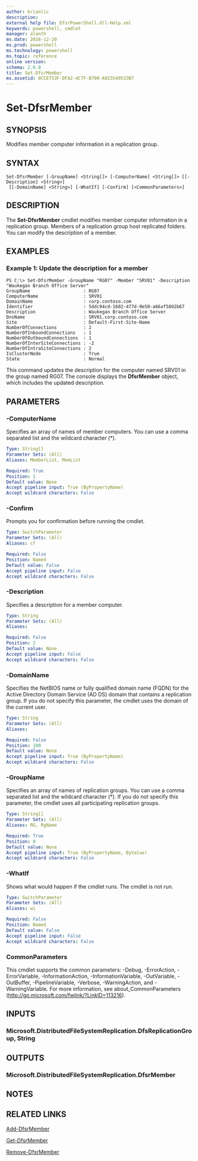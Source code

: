 ```yaml
---
author: brianlic
description: 
external help file: DfsrPowerShell.dll-Help.xml
keywords: powershell, cmdlet
manager: alanth
ms.date: 2016-12-20
ms.prod: powershell
ms.technology: powershell
ms.topic: reference
online version: 
schema: 2.0.0
title: Set-DfsrMember
ms.assetid: 0CCE753F-DFA2-4C7F-B700-A923549533B7
---
```


# Set-DfsrMember

## SYNOPSIS
Modifies member computer information in a replication group.

## SYNTAX

```
Set-DfsrMember [-GroupName] <String[]> [-ComputerName] <String[]> [[-Description] <String>]
 [[-DomainName] <String>] [-WhatIf] [-Confirm] [<CommonParameters>]
```

## DESCRIPTION
The **Set-DfsrMember** cmdlet modifies member computer information in a replication group.
Members of a replication group host replicated folders.
You can modify the description of a member.

## EXAMPLES

### Example 1: Update the description for a member
```
PS C:\> Set-DfsrMember -GroupName "RG07" -Member "SRV01" -Description "Waukegan Branch Office Server"
GroupName                    : RG07
ComputerName                 : SRV01
DomainName                   : corp.contoso.com
Identifier                   : 5ddc94cd-1602-477d-9e50-a66af5892b67
Description                  : Waukegan Branch Office Server
DnsName                      : SRV01.corp.contoso.com
Site                         : Default-First-Site-Name
NumberOfConnections          : 2
NumberOfInboundConnections   : 1
NumberOfOutboundConnections  : 1
NumberOfInterSiteConnections : -2
NumberOfIntraSiteConnections : 2
IsClusterNode                : True
State                        : Normal
```

This command updates the description for the computer named SRV01 in the group named RG07.
The console displays the **DfsrMember** object, which includes the updated description.

## PARAMETERS

### -ComputerName
Specifies an array of names of member computers.
You can use a comma separated list and the wildcard character (*).

```yaml
Type: String[]
Parameter Sets: (All)
Aliases: MemberList, MemList

Required: True
Position: 1
Default value: None
Accept pipeline input: True (ByPropertyName)
Accept wildcard characters: False
```

### -Confirm
Prompts you for confirmation before running the cmdlet.

```yaml
Type: SwitchParameter
Parameter Sets: (All)
Aliases: cf

Required: False
Position: Named
Default value: False
Accept pipeline input: False
Accept wildcard characters: False
```

### -Description
Specifies a description for a member computer.

```yaml
Type: String
Parameter Sets: (All)
Aliases: 

Required: False
Position: 2
Default value: None
Accept pipeline input: False
Accept wildcard characters: False
```

### -DomainName
Specifies the NetBIOS name or fully qualified domain name (FQDN) for the Active Directory Domain Service (AD DS) domain that contains a replication group.
If you do not specify this parameter, the cmdlet uses the domain of the current user.

```yaml
Type: String
Parameter Sets: (All)
Aliases: 

Required: False
Position: 100
Default value: None
Accept pipeline input: True (ByPropertyName)
Accept wildcard characters: False
```

### -GroupName
Specifies an array of names of replication groups.
You can use a comma separated list and the wildcard character (*).
If you do not specify this parameter, the cmdlet uses all participating replication groups.

```yaml
Type: String[]
Parameter Sets: (All)
Aliases: RG, RgName

Required: True
Position: 0
Default value: None
Accept pipeline input: True (ByPropertyName, ByValue)
Accept wildcard characters: False
```

### -WhatIf
Shows what would happen if the cmdlet runs.
The cmdlet is not run.

```yaml
Type: SwitchParameter
Parameter Sets: (All)
Aliases: wi

Required: False
Position: Named
Default value: False
Accept pipeline input: False
Accept wildcard characters: False
```

### CommonParameters
This cmdlet supports the common parameters: -Debug, -ErrorAction, -ErrorVariable, -InformationAction, -InformationVariable, -OutVariable, -OutBuffer, -PipelineVariable, -Verbose, -WarningAction, and -WarningVariable. For more information, see about_CommonParameters (http://go.microsoft.com/fwlink/?LinkID=113216).

## INPUTS

### Microsoft.DistributedFileSystemReplication.DfsReplicationGroup, String

## OUTPUTS

### Microsoft.DistributedFileSystemReplication.DfsrMember

## NOTES

## RELATED LINKS

[Add-DfsrMember](./Add-DfsrMember.md)

[Get-DfsrMember](./Get-DfsrMember.md)

[Remove-DfsrMember](./Remove-DfsrMember.md)

